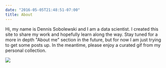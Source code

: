 ```yaml
---
date: "2016-05-05T21:48:51-07:00"
title: About
---
```


Hi, my name is Dennis Sobolewski and I am a data scientist. I created this site to share my work and hopefully learn along the way. Stay tuned for a more in depth "About me" section in the future, but for now I am just trying to get some posts up. In the meantime, please enjoy a curated gif from my personal collection.

![](https://media0.giphy.com/media/SggILpMXO7Xt6/200w.webp?cid=ecf05e47yguh9dm822soj5qs608m0lwnjjp7c4ty5w5qj5tr&rid=200w.webp)
